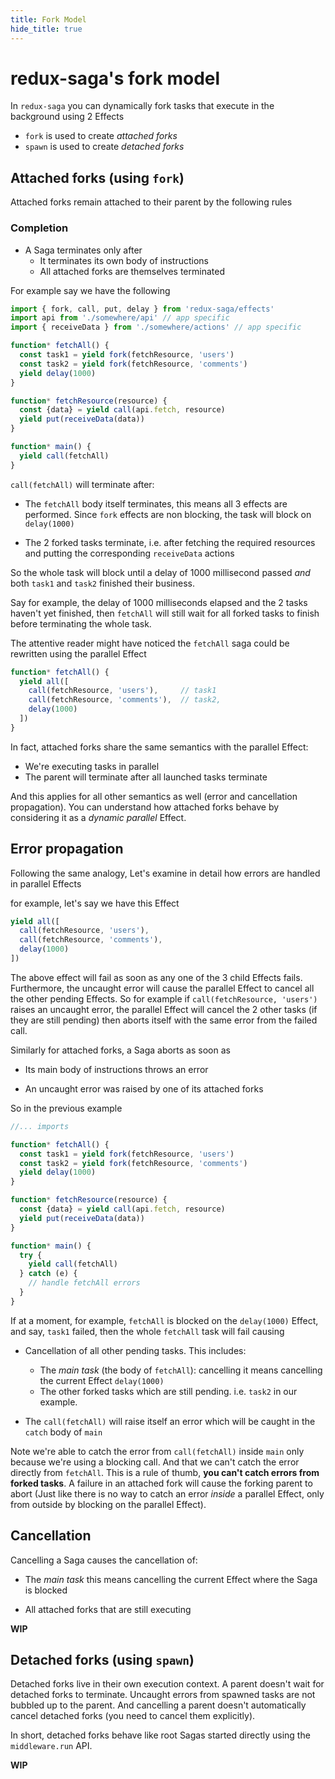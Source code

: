 ```yaml
---
title: Fork Model
hide_title: true
---
```


# redux-saga's fork model

In `redux-saga` you can dynamically fork tasks that execute in the background using 2 Effects

- `fork` is used to create *attached forks*
- `spawn` is used to create *detached forks*

## Attached forks (using `fork`)

Attached forks remain attached to their parent by the following rules

### Completion

- A Saga terminates only after
  - It terminates its own body of instructions
  - All attached forks are themselves terminated

For example say we have the following

```js
import { fork, call, put, delay } from 'redux-saga/effects'
import api from './somewhere/api' // app specific
import { receiveData } from './somewhere/actions' // app specific

function* fetchAll() {
  const task1 = yield fork(fetchResource, 'users')
  const task2 = yield fork(fetchResource, 'comments')
  yield delay(1000)
}

function* fetchResource(resource) {
  const {data} = yield call(api.fetch, resource)
  yield put(receiveData(data))
}

function* main() {
  yield call(fetchAll)
}
```

`call(fetchAll)` will terminate after:

- The `fetchAll` body itself terminates, this means all 3 effects are performed. Since `fork` effects are non blocking, the
task will block on `delay(1000)`

- The 2 forked tasks terminate, i.e. after fetching the required resources and putting the corresponding `receiveData` actions

So the whole task will block until a delay of 1000 millisecond passed *and* both `task1` and `task2` finished their business.

Say for example, the delay of 1000 milliseconds elapsed and the 2 tasks haven't yet finished, then `fetchAll` will still wait
for all forked tasks to finish before terminating the whole task.

The attentive reader might have noticed the `fetchAll` saga could be rewritten using the parallel Effect

```js
function* fetchAll() {
  yield all([
    call(fetchResource, 'users'),     // task1
    call(fetchResource, 'comments'),  // task2,
    delay(1000)
  ])
}
```

In fact, attached forks share the same semantics with the parallel Effect:

- We're executing tasks in parallel
- The parent will terminate after all launched tasks terminate


And this applies for all other semantics as well (error and cancellation propagation). You can understand how
attached forks behave by considering it as a *dynamic parallel* Effect.

## Error propagation

Following the same analogy, Let's examine in detail how errors are handled in parallel Effects

for example, let's say we have this Effect

```js
yield all([
  call(fetchResource, 'users'),
  call(fetchResource, 'comments'),
  delay(1000)
])
```

The above effect will fail as soon as any one of the 3 child Effects fails. Furthermore, the uncaught error will cause
the parallel Effect to cancel all the other pending Effects. So for example if `call(fetchResource, 'users')` raises an
uncaught error, the parallel Effect will cancel the 2 other tasks (if they are still pending) then aborts itself with the
same error from the failed call.

Similarly for attached forks, a Saga aborts as soon as

- Its main body of instructions throws an error

- An uncaught error was raised by one of its attached forks

So in the previous example

```js
//... imports

function* fetchAll() {
  const task1 = yield fork(fetchResource, 'users')
  const task2 = yield fork(fetchResource, 'comments')
  yield delay(1000)
}

function* fetchResource(resource) {
  const {data} = yield call(api.fetch, resource)
  yield put(receiveData(data))
}

function* main() {
  try {
    yield call(fetchAll)
  } catch (e) {
    // handle fetchAll errors
  }
}
```

If at a moment, for example, `fetchAll` is blocked on the `delay(1000)` Effect, and say, `task1` failed, then the whole
`fetchAll` task will fail causing

- Cancellation of all other pending tasks. This includes:
  - The *main task* (the body of `fetchAll`): cancelling it means cancelling the current Effect `delay(1000)`
  - The other forked tasks which are still pending. i.e. `task2` in our example.

- The `call(fetchAll)` will raise itself an error which will be caught in the `catch` body of `main`

Note we're able to catch the error from `call(fetchAll)` inside `main` only because we're using a blocking call. And that
we can't catch the error directly from `fetchAll`. This is a rule of thumb, **you can't catch errors from forked tasks**. A failure
in an attached fork will cause the forking parent to abort (Just like there is no way to catch an error *inside* a parallel Effect, only from
outside by blocking on the parallel Effect).


## Cancellation

Cancelling a Saga causes the cancellation of:

- The *main task* this means cancelling the current Effect where the Saga is blocked

- All attached forks that are still executing


**WIP**

## Detached forks (using `spawn`)

Detached forks live in their own execution context. A parent doesn't wait for detached forks to terminate. Uncaught
errors from spawned tasks are not bubbled up to the parent. And cancelling a parent doesn't automatically cancel detached
forks (you need to cancel them explicitly).

In short, detached forks behave like root Sagas started directly using the `middleware.run` API.


**WIP**
